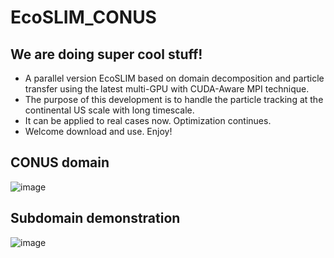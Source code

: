# EcoSLIM_CONUS
## We are doing super cool stuff!
* A parallel version EcoSLIM based on domain decomposition and particle transfer using the latest multi-GPU with CUDA-Aware MPI technique. 
* The purpose of this development is to handle the particle tracking at the continental US scale with long timescale.
* It can be applied to real cases now. Optimization continues.  
* Welcome download and use. Enjoy!
## CONUS domain
![image](https://github.com/aureliayang/EcoSLIM_CONUS/blob/main/images/conus.png)
## Subdomain demonstration
![image](https://github.com/aureliayang/EcoSLIM_CONUS/blob/main/images/subdomain.png)  

